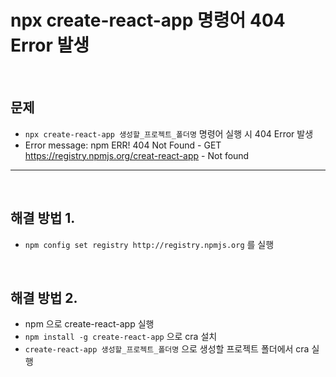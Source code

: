 # npx create-react-app 명령어 404 Error 발생

<br>

## **문제**

- `npx create-react-app 생성할_프로젝트_폴더명` 명령어 실행 시 404 Error 발생
- Error message: npm ERR! 404 Not Found - GET https://registry.npmjs.org/creat-react-app - Not found

---

<br>

## **해결 방법 1.**

- `npm config set registry http://registry.npmjs.org` 를 실행

<br>

## **해결 방법 2.**

- npm 으로 create-react-app 실행
- `npm install -g create-react-app` 으로 cra 설치
- `create-react-app 생성할_프로젝트_폴더명` 으로 생성할 프로젝트 폴더에서 cra 실행
